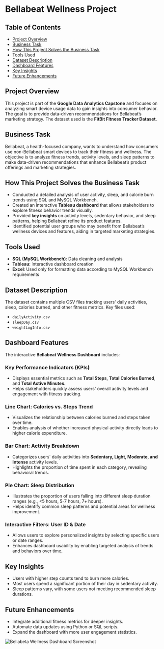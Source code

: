 # Bellabeat Wellness Project

## Table of Contents
- [Project Overview](#project-overview)
- [Business Task](#business-task)
- [How This Project Solves the Business Task](#how-this-project-solves-the-business-task)
- [Tools Used](#tools-used)
- [Dataset Description](#dataset-description)
- [Dashboard Features](#dashboard-features)
- [Key Insights](#key-insights)
- [Future Enhancements](#future-enhancements)


## Project Overview
This project is part of the **Google Data Analytics Capstone** and focuses on analyzing smart device usage data to gain insights into consumer behavior. The goal is to provide data-driven recommendations for Bellabeat’s marketing strategy. The dataset used is the **FitBit Fitness Tracker Dataset**.

## Business Task
Bellabeat, a health-focused company, wants to understand how consumers use non-Bellabeat smart devices to track their fitness and wellness. The objective is to analyze fitness trends, activity levels, and sleep patterns to make data-driven recommendations that enhance Bellabeat’s product offerings and marketing strategies.

## How This Project Solves the Business Task
- Conducted a detailed analysis of user activity, sleep, and calorie burn trends using SQL and MySQL Workbench.
- Created an interactive **Tableau dashboard** that allows stakeholders to explore fitness behavior trends visually.
- Provided **key insights** on activity levels, sedentary behavior, and sleep patterns, helping Bellabeat refine its product features.
- Identified potential user groups who may benefit from Bellabeat’s wellness devices and features, aiding in targeted marketing strategies.

## Tools Used
- **SQL (MySQL Workbench)**: Data cleaning and analysis
- **Tableau**: Interactive dashboard creation
- **Excel**: Used only for formatting data according to MySQL Workbench requirements

## Dataset Description
The dataset contains multiple CSV files tracking users' daily activities, sleep, calories burned, and other fitness metrics. Key files used:
- `dailyActivity.csv`
- `sleepDay.csv`
- `weightLogInfo.csv`

## Dashboard Features
The interactive **Bellabeat Wellness Dashboard** includes:

### **Key Performance Indicators (KPIs)**
- Displays essential metrics such as **Total Steps**, **Total Calories Burned**, and **Total Active Minutes**.
- Helps stakeholders quickly assess users' overall activity levels and engagement with fitness tracking.

### **Line Chart: Calories vs. Steps Trend**
- Visualizes the relationship between calories burned and steps taken over time.
- Enables analysis of whether increased physical activity directly leads to higher calorie expenditure.

### **Bar Chart: Activity Breakdown**
- Categorizes users' daily activities into **Sedentary, Light, Moderate, and Intense** activity levels.
- Highlights the proportion of time spent in each category, revealing behavioral trends.

### **Pie Chart: Sleep Distribution**
- Illustrates the proportion of users falling into different sleep duration ranges (e.g., <5 hours, 5-7 hours, 7+ hours).
- Helps identify common sleep patterns and potential areas for wellness improvement.

### **Interactive Filters: User ID & Date**
- Allows users to explore personalized insights by selecting specific users or date ranges.
- Enhances dashboard usability by enabling targeted analysis of trends and behaviors over time.

## Key Insights
- Users with higher step counts tend to burn more calories.
- Most users spend a significant portion of their day in sedentary activity.
- Sleep patterns vary, with some users not meeting recommended sleep durations.

## Future Enhancements
- Integrate additional fitness metrics for deeper insights.
- Automate data updates using Python or SQL scripts.
- Expand the dashboard with more user engagement statistics.

![Bellabeta Wellness Dashboard  Screenshot](https://github.com/AshrithaGaniga/Bellabeta-Wellness-Project/commit/fb43ad1d351139861e6efc6d19c5dc769353280f)



